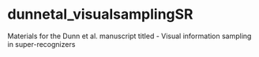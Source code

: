 # dunnetal_visualsamplingSR
Materials for the Dunn et al. manuscript titled - Visual information sampling in super-recognizers
